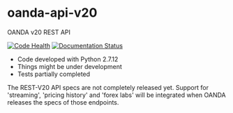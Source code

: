 # oanda-api-v20
OANDA v20 REST API

[![Code Health](https://landscape.io/github/hootnot/oanda-api-v20/master/landscape.svg?style=flat)](https://landscape.io/github/hootnot/oanda-api-v20/master) [![Documentation Status](https://readthedocs.org/projects/oanda-api-v20/badge/?version=latest)](http://oanda-api-v20.readthedocs.io/en/latest/?badge=latest)

  + Code developed with Python 2.7.12
  + Things might be under development
  + Tests partially completed

The REST-V20 API specs are not completely released yet. Support for 'streaming', 'pricing history' and 'forex labs' will be integrated when OANDA releases the specs of those endpoints.


